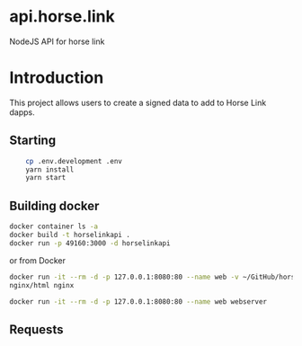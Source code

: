 # api.horse.link
NodeJS API for horse link

# Introduction
This project allows users to create a signed data to add to Horse Link dapps.

## Starting

```bash
    cp .env.development .env
    yarn install
    yarn start
```

## Building docker

```bash
docker container ls -a
docker build -t horselinkapi .
docker run -p 49160:3000 -d horselinkapi

```

or from Docker
```bash
docker run -it --rm -d -p 127.0.0.1:8080:80 --name web -v ~/GitHub/horse-link/api.horse.link/src:/usr/share/
nginx/html nginx

docker run -it --rm -d -p 127.0.0.1:8080:80 --name web webserver
```

## Requests